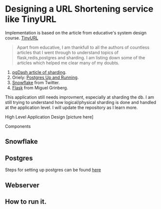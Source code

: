 # Designing a URL Shortening service like TinyURL

Implementation is based on the article from educative's system design course.
[TinyURL](https://www.educative.io/courses/grokking-the-system-design-interview/m2ygV4E81AR)

> Apart from educative, I am thankfull to all the authors of countless articles that I went through
> to understand topics of flask,redis,postgres and sharding. I am listing down some of the articles
> which helped me clear many of my doubts.

1. [pgDash article of sharding](https://pgdash.io/blog/postgres-11-sharding.html).
2. Oriely: [Postgres Up and Running](https://www.oreilly.com/library/view/postgresql-up-and/9781491963401/).
3. [Snowflake](https://github.com/twitter-archive/snowflake/tree/snowflake-2010) from Twitter.
4. [Flask](https://blog.miguelgrinberg.com/post/the-flask-mega-tutorial-part-i-hello-world) from Miguel Grinberg.

This application still needs improvment, especially at sharding the db. I am still trying to understand
how logical/physical sharding is done and handled at the application level. I will update the repository as I learn more.

High Level Application Design
[picture here]

Components

## Snowflake

## Postgres

Steps for setting up postgres can be found [here](scripts/db_urls.sql)

## Webserver

## How to run it.
